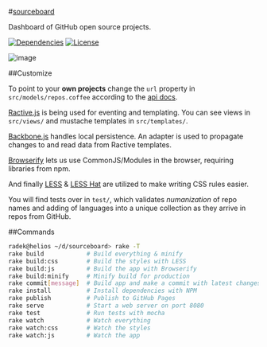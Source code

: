 #[sourceboard](http://radekstepan.com/sourceboard)

Dashboard of GitHub open source projects.

[![Dependencies](http://img.shields.io/david/radekstepan/sourceboard.svg?style=flat)](https://david-dm.org/radekstepan/sourceboard)
[![License](http://img.shields.io/badge/license-AGPL--3.0-red.svg?style=flat)](LICENSE)

![image](https://raw.githubusercontent.com/radekstepan/sourceboard/master/public/img/screenshot.jpg)

##Customize

To point to your **own projects** change the `url` property in `src/models/repos.coffee` according to the [api docs](https://developer.github.com/v3/repos/).

[Ractive.js](http://www.ractivejs.org/) is being used for eventing and templating. You can see views in `src/views/` and mustache templates in `src/templates/`.

[Backbone.js](http://backbonejs.org/) handles local persistence. An adapter is used to propagate changes to and read data from Ractive templates.

[Browserify](https://github.com/substack/node-browserify) lets us use CommonJS/Modules in the browser, requiring libraries from npm.

And finally [LESS](http://lesscss.org/) & [LESS Hat](http://lesshat.madebysource.com/) are utilized to make writing CSS rules easier.

You will find tests over in `test/`, which validates *numanization* of repo names and adding of languages into a unique collection as they arrive in repos from GitHub.

##Commands

```bash
radek@helios ~/d/sourceboard> rake -T
rake build            # Build everything & minify
rake build:css        # Build the styles with LESS
rake build:js         # Build the app with Browserify
rake build:minify     # Minify build for production
rake commit[message]  # Build app and make a commit with latest changes
rake install          # Install dependencies with NPM
rake publish          # Publish to GitHub Pages
rake serve            # Start a web server on port 8080
rake test             # Run tests with mocha
rake watch            # Watch everything
rake watch:css        # Watch the styles
rake watch:js         # Watch the app
```